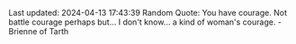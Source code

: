 Last updated: 2024-04-13 17:43:39
Random Quote: You have courage.  Not battle courage perhaps but... I don't know... a kind of woman's courage.  -  Brienne of Tarth